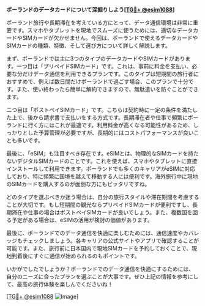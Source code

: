 **ポーランドのデータカードについて深掘りしよう[[TG💪+ @esim1088](https://t.me/s/esim1088)]**

ポーランド旅行や長期滞在を考えている方にとって、データ通信環境は非常に重要です。スマホやタブレットを現地でスムーズに使うためには、適切なデータカードやSIMカードが欠かせません。今回は、ポーランドで使えるデータカードやSIMカードの種類、特徴、そして選び方について詳しく解説します。

まず、ポーランドでは主に3つのタイプのデータカードやSIMカードがあります。一つ目は「プリペイドSIMカード」です。これは、事前に料金を支払い、必要な分だけデータ通信を利用できるプランです。このタイプは短期間の旅行者におすすめで、例えば数日間だけポーランドで過ごす場合、このプランで十分です。また、使い終わったら簡単に解約できますので、無駄遣いを防ぐことができます。

二つ目は「ポストペイSIMカード」です。こちらは契約時に一定の条件を満たした上で、後から請求書で支払いをする方式です。長期滞在者や仕事で頻繁にポーランドに行く方にはこれが最適です。利用料金が高くなる可能性があるため、しっかりとした予算管理が必要ですが、長期的にはコストパフォーマンスが良いことも多いです。

最後に、「eSIM」も注目すべき存在です。eSIMとは、物理的なSIMカードを持たないデジタルSIMカードのことです。これを使えば、スマホやタブレットに直接インストールして利用できます。ポーランドでも多くのキャリアがeSIMに対応しており、特に頻繁に国境を越えて移動する人には便利です。海外旅行中に現地のSIMカードを購入するのが面倒な方にもピッタリですね。

どのタイプを選ぶべきか迷う場合は、自分の旅行スタイルや滞在期間を考慮することが大切です。もし短期間の観光ならプリペイドSIMカードが便利ですし、長期滞在や仕事の場合はポストペイSIMカードが良いでしょう。また、複数国を回る予定がある場合は、eSIMの活用が検討の価値があります。

最後に、ポーランドでのデータ通信を快適に楽しむためには、通信速度やカバレッジもチェックしましょう。各キャリアの公式サイトやアプリで確認することが可能です。また、旅行前に日本国内で現地SIMカードを予約しておくことで、現地到着後にすぐに通信が始められるのもポイントです。

いかがでしたでしょうか？ポーランドでのデータ通信を快適にするためには、自分のニーズに合ったプランを選ぶことが大事です。ぜひ上記の情報を参考にして、最高の旅行体験を楽しんでくださいね！

[[TG💪+ @esim1088](https://t.me/s/esim1088) ![Image](https://i.postimg.cc/Y0z9fWf4/image.png)]